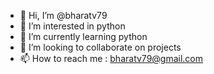 - 👋 Hi, I’m @bharatv79
- 👀 I’m interested in python
- 🌱 I’m currently learning python
- 💞️ I’m looking to collaborate on projects
- 📫 How to reach me : bharatv79@gmail.com

<!---
bharatv79/bharatv79 is a ✨ special ✨ repository because its `README.md` (this file) appears on your GitHub profile.
You can click the Preview link to take a look at your changes.
--->
